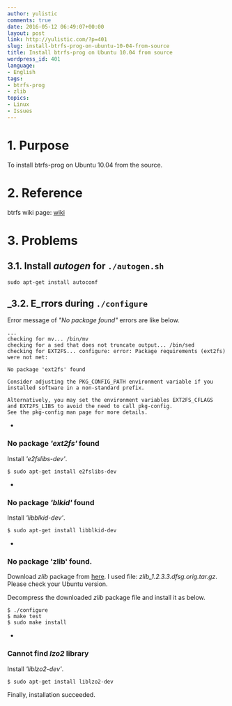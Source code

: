 ```yaml
---
author: yulistic
comments: true
date: 2016-05-12 06:49:07+00:00
layout: post
link: http://yulistic.com/?p=401
slug: install-btrfs-prog-on-ubuntu-10-04-from-source
title: Install btrfs-prog on Ubuntu 10.04 from source
wordpress_id: 401
language:
- English
tags:
- btrfs-prog
- zlib
topics:
- Linux
- Issues
---
```


# 1. Purpose


To install btrfs-prog on Ubuntu 10.04 from the source.


# 2. Reference


btrfs wiki page: [wiki](https://btrfs.wiki.kernel.org/index.php/Btrfs_source_repositories)


# 3. Problems




## 3.1. Install _autogen_ for `./autogen.sh`



    
    sudo apt-get install autoconf




## _3.2. E_rrors during `./configure`


Error message of _"No package found"_ errors are like below.

    
    ...
    checking for mv... /bin/mv
    checking for a sed that does not truncate output... /bin/sed
    checking for EXT2FS... configure: error: Package requirements (ext2fs) were not met:
    
    No package 'ext2fs' found
    
    Consider adjusting the PKG_CONFIG_PATH environment variable if you
    installed software in a non-standard prefix.
    
    Alternatively, you may set the environment variables EXT2FS_CFLAGS
    and EXT2FS_LIBS to avoid the need to call pkg-config.
    See the pkg-config man page for more details.





	
  * 


### No package _'ext2fs'_ found





Install _'e2fslibs-dev'_.

    
    $ sudo apt-get install e2fslibs-dev





	
  * 


### No package _'blkid'_ found





Install _'libblkid-dev'_.

    
    $ sudo apt-get install libblkid-dev





	
  * 


### No package 'zlib' found.





Download _zlib_ package from [here](https://launchpad.net/ubuntu/+source/zlib/1:1.2.3.3.dfsg-15ubuntu1). I used file: _zlib_1.2.3.3.dfsg.orig.tar.gz_. Please check your Ubuntu version.

Decompress the downloaded _zlib_ package file and install it as below.

    
    $ ./configure
    $ make test
    $ sudo make install





	
  * 


### Cannot find _lzo2_ library





Install _'liblzo2-dev'_.

    
    $ sudo apt-get install liblzo2-dev


Finally, installation succeeded.


